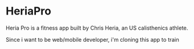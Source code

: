 # HeriaPro

Heria Pro is a fitness app built by Chris Heria, an US calisthenics athlete.

Since i want to be web/mobile developer, i'm cloning this app to train
